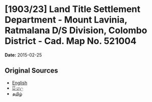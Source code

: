 # [1903/23] Land Title Settlement Department - Mount Lavinia, Ratmalana D/S Division, Colombo District - Cad. Map No. 521004

**Date:** 2015-02-25

## Original Sources

- [English](https://documents.gov.lk/view/extra-gazettes/2015/2/1903-23_E.pdf)
- [සිංහල](https://documents.gov.lk/view/extra-gazettes/2015/2/1903-23_S.pdf)
- [தமிழ்](https://documents.gov.lk/view/extra-gazettes/2015/2/1903-23_T.pdf)
